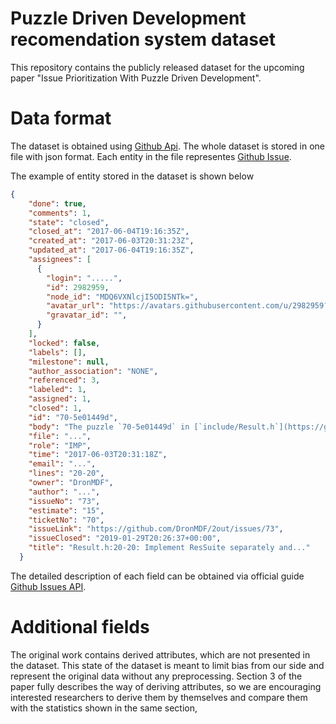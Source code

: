 # Puzzle Driven Development recomendation system dataset

This repository contains the publicly released dataset for the upcoming paper "Issue Prioritization With Puzzle Driven
Development".

# Data format
The dataset is obtained using [Github Api](https://docs.github.com/en/rest). The whole dataset is stored in one file with json format. Each entity in the file representes [Github Issue](https://docs.github.com/en/issues).

The example of entity stored in the dataset is shown below 
```json
{
    "done": true,
    "comments": 1,
    "state": "closed",
    "closed_at": "2017-06-04T19:16:35Z",
    "created_at": "2017-06-03T20:31:23Z",
    "updated_at": "2017-06-04T19:16:35Z",
    "assignees": [
      {
        "login": ".....",
        "id": 2982959,
        "node_id": "MDQ6VXNlcjI5ODI5NTk=",
        "avatar_url": "https://avatars.githubusercontent.com/u/2982959?v=4",
        "gravatar_id": "",
      }
    ],
    "locked": false,
    "labels": [],
    "milestone": null,
    "author_association": "NONE",
    "referenced": 3,
    "labeled": 1,
    "assigned": 1,
    "closed": 1,
    "id": "70-5e01449d",
    "body": "The puzzle `70-5e01449d` in [`include/Result.h`](https://github.com/DronMDF/2out/blob/master/include/Result.h) (lines 20-20) has to be resolved: \"Implement ResSuite separately and live this class is abstract\"\n\nThe puzzle was created by Andrey Valyaev on 03-Jun-17. \n\nEstimate: 15 minutes, role: IMP.\n\nIf you have any technical questions, don't ask me, submit new tickets instead. The task will be \"done\" when the problem is fixed and the text of the puzzle is _removed_ from the source code. Here is more about [PDD](http://www.yegor256.com/2009/03/04/pdd.html) and [about me](http://www.yegor256.com/2017/04/05/pdd-in-action.html).",
    "file": "...",
    "role": "IMP",
    "time": "2017-06-03T20:31:18Z",
    "email": "...",
    "lines": "20-20",
    "owner": "DronMDF",
    "author": "...",
    "issueNo": "73",
    "estimate": "15",
    "ticketNo": "70",
    "issueLink": "https://github.com/DronMDF/2out/issues/73",
    "issueClosed": "2019-01-29T20:26:37+00:00",
    "title": "Result.h:20-20: Implement ResSuite separately and..."
  }
```
The detailed description of each field can be obtained via official guide [Github Issues API](https://docs.github.com/en/rest/issues/issues#get-an-issue). 

# Additional fields
The original work contains derived attributes, which are not presented in the dataset. This state of the dataset is meant to limit bias from our side and represent the original data without any preprocessing. Section 3 of the paper fully describes the way of deriving attributes, so we are encouraging interested researchers to derive them by themselves and compare them with the statistics shown in the same section,
